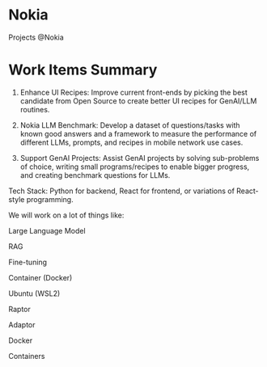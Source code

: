 # Nokia
Projects @Nokia

# Work Items Summary

1. Enhance UI Recipes: Improve current front-ends by picking the best candidate from Open Source to create better UI recipes for GenAI/LLM routines.
	
2. Nokia LLM Benchmark: Develop a dataset of questions/tasks with known good answers and a framework to measure the performance of different LLMs, prompts, and recipes in mobile network use cases.

3. Support GenAI Projects: Assist GenAI projects by solving sub-problems of choice, writing small programs/recipes to enable bigger progress, and creating benchmark questions for LLMs.

Tech Stack: Python for backend, React for frontend, or variations of React-style programming.

We will work on a lot of things like: 

Large Language Model

RAG

Fine-tuning

Container (Docker)


Ubuntu (WSL2)

Raptor 

Adaptor 


Docker 

Containers

